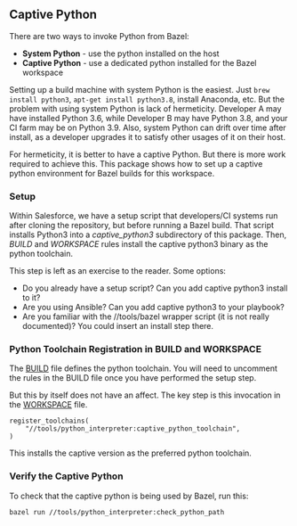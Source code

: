 ## Captive Python

There are two ways to invoke Python from Bazel:

- **System Python** - use the python installed on the host
- **Captive Python** - use a dedicated python installed for the Bazel workspace

Setting up a build machine with system Python is the easiest.
Just ```brew install python3```, ```apt-get install python3.8```, install Anaconda, etc.
But the problem with using system Python is lack of hermeticity.
Developer A may have installed Python 3.6, while Developer B may have Python 3.8, and your CI farm may be on Python 3.9.
Also, system Python can drift over time after install, as a developer upgrades it to satisfy other usages of it on their host.

For hermeticity, it is better to have a captive Python.
But there is more work required to achieve this.
This package shows how to set up a captive python environment for Bazel builds for this workspace.

### Setup

Within Salesforce, we have a setup script that developers/CI systems run after cloning the repository,
  but before running a Bazel build.
That script installs Python3 into a *captive_python3* subdirectory of this package.
Then, *BUILD* and *WORKSPACE* rules install the captive python3 binary as the python toolchain.

This step is left as an exercise to the reader.
Some options:

- Do you already have a setup script? Can you add captive python3 install to it?
- Are you using Ansible? Can you add captive python3 to your playbook?
- Are you familiar with the //tools/bazel wrapper script (it is not really documented)? You could insert an install step there. 

### Python Toolchain Registration in BUILD and WORKSPACE

The [BUILD](BUILD) file defines the python toolchain.
You will need to uncomment the rules in the BUILD file once you have performed the setup step.

But this by itself does not have an affect.
The key step is this invocation in the [WORKSPACE](../../WORKSPACE) file.

```
register_toolchains(
    "//tools/python_interpreter:captive_python_toolchain",
)
```

This installs the captive version as the preferred python toolchain.

### Verify the Captive Python

To check that the captive python is being used by Bazel, run this:

```
bazel run //tools/python_interpreter:check_python_path
```
